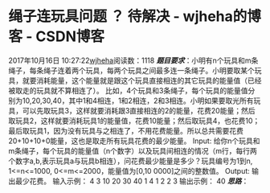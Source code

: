 # 绳子连玩具问题 ？ 待解决 - wjheha的博客 - CSDN博客
2017年10月16日 10:27:22[wjheha](https://me.csdn.net/wjheha)阅读数：1118
***题目要求***：小明有n个玩具和m条绳子，每条绳子连着两个玩具，每两个玩具之间最多连一条绳子。小明要取某个玩具，就要消耗能量，这个能量就是跟这个玩具直接相连的其它玩具的能量值（已经被取走的玩具就不算相连了）。  比如，4个玩具和3条绳子，每个玩具的能量值分别为10,20,30,40，其中1和4相连，1和2相连，2和3相连。小明如果要取光所有玩具，可以先取玩具3，这样就要消耗跟3直接相连的2的能量，花费20能量；然后取玩具2，这样就要消耗玩具1的能量值，花费10能量；然后取玩具4，也花费10；最后取玩具1，因为没有玩具与之相连了，不用花费能量。所以总共需要花费20+10+10+0能量，这也是取走所有玩具花费的最少能量。
Input: 
给你n个玩具和m条绳子，每个玩具的能量值（n个数字）以及玩具间相连的情况（m行，每行两个数字a,b,表示玩具a与玩具b相连），问花费最少能量是多少？玩具编号为1到n, 
1<=n<=1000, 0<=m<=2000，能量值为[0,10 0000]之间的整数值。
Output: 
输出最少花费。
输入示例： 
4 3 
10 20 30 40 
1 4 
1 2 
2 3
输出示例： 
40
***思路***：
